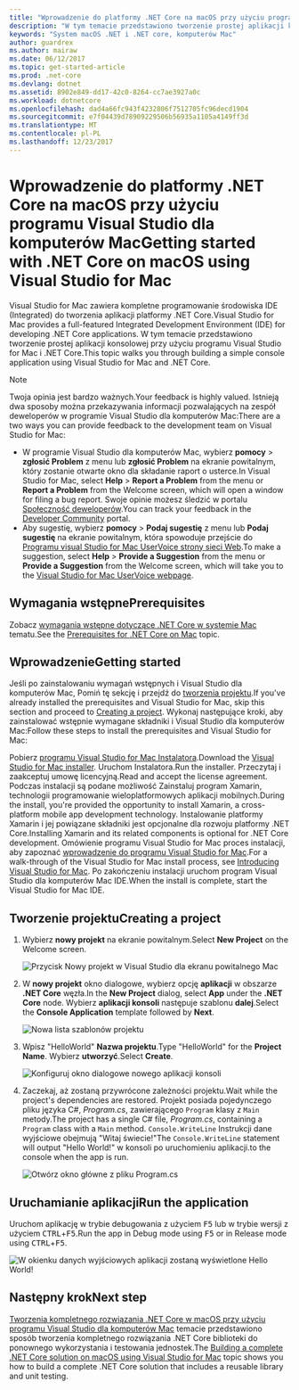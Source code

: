 ```yaml
---
title: "Wprowadzenie do platformy .NET Core na macOS przy użyciu programu Visual Studio dla komputerów Mac"
description: "W tym temacie przedstawiono tworzenie prostej aplikacji konsolowej przy użyciu programu Visual Studio for Mac i .NET Core."
keywords: "System macOS .NET i .NET core, komputerów Mac"
author: guardrex
ms.author: mairaw
ms.date: 06/12/2017
ms.topic: get-started-article
ms.prod: .net-core
ms.devlang: dotnet
ms.assetid: 8902e849-dd17-42c0-8264-cc7ae3927a0c
ms.workload: dotnetcore
ms.openlocfilehash: dad4a66fc943f4232806f7512705fc96decd1904
ms.sourcegitcommit: e7f04439d78909229506b56935a1105a4149ff3d
ms.translationtype: MT
ms.contentlocale: pl-PL
ms.lasthandoff: 12/23/2017
---
```

# <a name="getting-started-with-net-core-on-macos-using-visual-studio-for-mac"></a><span data-ttu-id="e3448-104">Wprowadzenie do platformy .NET Core na macOS przy użyciu programu Visual Studio dla komputerów Mac</span><span class="sxs-lookup"><span data-stu-id="e3448-104">Getting started with .NET Core on macOS using Visual Studio for Mac</span></span>

<span data-ttu-id="e3448-105">Visual Studio for Mac zawiera kompletne programowanie środowiska IDE (Integrated) do tworzenia aplikacji platformy .NET Core.</span><span class="sxs-lookup"><span data-stu-id="e3448-105">Visual Studio for Mac provides a full-featured Integrated Development Environment (IDE) for developing .NET Core applications.</span></span> <span data-ttu-id="e3448-106">W tym temacie przedstawiono tworzenie prostej aplikacji konsolowej przy użyciu programu Visual Studio for Mac i .NET Core.</span><span class="sxs-lookup"><span data-stu-id="e3448-106">This topic walks you through building a simple console application using Visual Studio for Mac and .NET Core.</span></span>

> [!NOTE]
> <span data-ttu-id="e3448-107">Twoja opinia jest bardzo ważnych.</span><span class="sxs-lookup"><span data-stu-id="e3448-107">Your feedback is highly valued.</span></span> <span data-ttu-id="e3448-108">Istnieją dwa sposoby można przekazywania informacji pozwalających na zespół deweloperów w programie Visual Studio dla komputerów Mac:</span><span class="sxs-lookup"><span data-stu-id="e3448-108">There are a two ways you can provide feedback to the development team on Visual Studio for Mac:</span></span>
> * <span data-ttu-id="e3448-109">W programie Visual Studio dla komputerów Mac, wybierz **pomocy** > **zgłosić Problem** z menu lub **zgłosić Problem** na ekranie powitalnym, który zostanie otwarte okno dla składanie raport o usterce.</span><span class="sxs-lookup"><span data-stu-id="e3448-109">In Visual Studio for Mac, select **Help** > **Report a Problem** from the menu or **Report a Problem** from the Welcome screen, which will open a window for filing a bug report.</span></span> <span data-ttu-id="e3448-110">Swoje opinie możesz śledzić w portalu [Społeczność deweloperów](https://developercommunity.visualstudio.com/spaces/8/index.html).</span><span class="sxs-lookup"><span data-stu-id="e3448-110">You can track your feedback in the [Developer Community](https://developercommunity.visualstudio.com/spaces/8/index.html) portal.</span></span>
> * <span data-ttu-id="e3448-111">Aby sugestię, wybierz **pomocy** > **Podaj sugestię** z menu lub **Podaj sugestię** na ekranie powitalnym, która spowoduje przejście do [Programu visual Studio for Mac UserVoice strony sieci Web](https://visualstudio.uservoice.com/forums/563332-visual-studio-for-mac).</span><span class="sxs-lookup"><span data-stu-id="e3448-111">To make a suggestion, select **Help** > **Provide a Suggestion** from the menu or **Provide a Suggestion** from the Welcome screen, which will take you to the [Visual Studio for Mac UserVoice webpage](https://visualstudio.uservoice.com/forums/563332-visual-studio-for-mac).</span></span>

## <a name="prerequisites"></a><span data-ttu-id="e3448-112">Wymagania wstępne</span><span class="sxs-lookup"><span data-stu-id="e3448-112">Prerequisites</span></span>

<span data-ttu-id="e3448-113">Zobacz [wymagania wstępne dotyczące .NET Core w systemie Mac](../../core/macos-prerequisites.md) tematu.</span><span class="sxs-lookup"><span data-stu-id="e3448-113">See the [Prerequisites for .NET Core on Mac](../../core/macos-prerequisites.md) topic.</span></span>

## <a name="getting-started"></a><span data-ttu-id="e3448-114">Wprowadzenie</span><span class="sxs-lookup"><span data-stu-id="e3448-114">Getting started</span></span>

<span data-ttu-id="e3448-115">Jeśli po zainstalowaniu wymagań wstępnych i Visual Studio dla komputerów Mac, Pomiń tę sekcję i przejdź do [tworzenia projektu](#creating-a-project).</span><span class="sxs-lookup"><span data-stu-id="e3448-115">If you've already installed the prerequisites and Visual Studio for Mac, skip this section and proceed to [Creating a project](#creating-a-project).</span></span> <span data-ttu-id="e3448-116">Wykonaj następujące kroki, aby zainstalować wstępnie wymagane składniki i Visual Studio dla komputerów Mac:</span><span class="sxs-lookup"><span data-stu-id="e3448-116">Follow these steps to install the prerequisites and Visual Studio for Mac:</span></span>

<span data-ttu-id="e3448-117">Pobierz [programu Visual Studio for Mac Instalatora](https://www.visualstudio.com/vs/visual-studio-mac/).</span><span class="sxs-lookup"><span data-stu-id="e3448-117">Download the [Visual Studio for Mac installer](https://www.visualstudio.com/vs/visual-studio-mac/).</span></span> <span data-ttu-id="e3448-118">Uruchom Instalatora.</span><span class="sxs-lookup"><span data-stu-id="e3448-118">Run the installer.</span></span> <span data-ttu-id="e3448-119">Przeczytaj i zaakceptuj umowę licencyjną.</span><span class="sxs-lookup"><span data-stu-id="e3448-119">Read and accept the license agreement.</span></span> <span data-ttu-id="e3448-120">Podczas instalacji są podane możliwość Zainstaluj program Xamarin, technologii programowanie wieloplatformowych aplikacji mobilnych.</span><span class="sxs-lookup"><span data-stu-id="e3448-120">During the install, you're provided the opportunity to install Xamarin, a cross-platform mobile app development technology.</span></span> <span data-ttu-id="e3448-121">Instalowanie platformy Xamarin i jej powiązane składniki jest opcjonalne dla rozwoju platformy .NET Core.</span><span class="sxs-lookup"><span data-stu-id="e3448-121">Installing Xamarin and its related components is optional for .NET Core development.</span></span> <span data-ttu-id="e3448-122">Omówienie programu Visual Studio for Mac proces instalacji, aby zapoznać [wprowadzenie do programu Visual Studio for Mac](https://developer.xamarin.com/guides/cross-platform/visual-studio-mac/).</span><span class="sxs-lookup"><span data-stu-id="e3448-122">For a walk-through of the Visual Studio for Mac install process, see [Introducing Visual Studio for Mac](https://developer.xamarin.com/guides/cross-platform/visual-studio-mac/).</span></span> <span data-ttu-id="e3448-123">Po zakończeniu instalacji uruchom program Visual Studio dla komputerów Mac IDE.</span><span class="sxs-lookup"><span data-stu-id="e3448-123">When the install is complete, start the Visual Studio for Mac IDE.</span></span>

## <a name="creating-a-project"></a><span data-ttu-id="e3448-124">Tworzenie projektu</span><span class="sxs-lookup"><span data-stu-id="e3448-124">Creating a project</span></span>

1. <span data-ttu-id="e3448-125">Wybierz **nowy projekt** na ekranie powitalnym.</span><span class="sxs-lookup"><span data-stu-id="e3448-125">Select **New Project** on the Welcome screen.</span></span>

   ![Przycisk Nowy projekt w Visual Studio dla ekranu powitalnego Mac](./media/using-on-mac-vs/vsmac1.png)

1. <span data-ttu-id="e3448-127">W **nowy projekt** okno dialogowe, wybierz opcję **aplikacji** w obszarze **.NET Core** węzła.</span><span class="sxs-lookup"><span data-stu-id="e3448-127">In the **New Project** dialog, select **App** under the **.NET Core** node.</span></span> <span data-ttu-id="e3448-128">Wybierz **aplikacji konsoli** następuje szablonu **dalej**.</span><span class="sxs-lookup"><span data-stu-id="e3448-128">Select the **Console Application** template followed by **Next**.</span></span>

   ![Nowa lista szablonów projektu](./media/using-on-mac-vs/vsmac2.png)

1. <span data-ttu-id="e3448-130">Wpisz "HelloWorld" **Nazwa projektu**.</span><span class="sxs-lookup"><span data-stu-id="e3448-130">Type "HelloWorld" for the **Project Name**.</span></span> <span data-ttu-id="e3448-131">Wybierz **utworzyć**.</span><span class="sxs-lookup"><span data-stu-id="e3448-131">Select **Create**.</span></span>

   ![Konfiguruj okno dialogowe nowego aplikacji konsoli](./media/using-on-mac-vs/vsmac3.png)

1. <span data-ttu-id="e3448-133">Zaczekaj, aż zostaną przywrócone zależności projektu.</span><span class="sxs-lookup"><span data-stu-id="e3448-133">Wait while the project's dependencies are restored.</span></span> <span data-ttu-id="e3448-134">Projekt posiada pojedynczego pliku języka C#, *Program.cs*, zawierającego `Program` klasy z `Main` metody.</span><span class="sxs-lookup"><span data-stu-id="e3448-134">The project has a single C# file, *Program.cs*, containing a `Program` class with a `Main` method.</span></span> <span data-ttu-id="e3448-135">`Console.WriteLine` Instrukcji dane wyjściowe obejmują "Witaj świecie!"</span><span class="sxs-lookup"><span data-stu-id="e3448-135">The `Console.WriteLine` statement will output "Hello World!"</span></span> <span data-ttu-id="e3448-136">w konsoli po uruchomieniu aplikacji.</span><span class="sxs-lookup"><span data-stu-id="e3448-136">to the console when the app is run.</span></span>

   ![Otwórz okno główne z pliku Program.cs](./media/using-on-mac-vs/vsmac4.png)

## <a name="run-the-application"></a><span data-ttu-id="e3448-138">Uruchamianie aplikacji</span><span class="sxs-lookup"><span data-stu-id="e3448-138">Run the application</span></span>

<span data-ttu-id="e3448-139">Uruchom aplikację w trybie debugowania z użyciem <kbd>F5</kbd> lub w trybie wersji z użyciem <kbd>CTRL</kbd>+<kbd>F5</kbd>.</span><span class="sxs-lookup"><span data-stu-id="e3448-139">Run the app in Debug mode using <kbd>F5</kbd> or in Release mode using <kbd>CTRL</kbd>+<kbd>F5</kbd>.</span></span>

![W okienku danych wyjściowych aplikacji zostaną wyświetlone Hello World!](./media/using-on-mac-vs/vsmac5.png)

## <a name="next-step"></a><span data-ttu-id="e3448-141">Następny krok</span><span class="sxs-lookup"><span data-stu-id="e3448-141">Next step</span></span>

<span data-ttu-id="e3448-142">[Tworzenia kompletnego rozwiązania .NET Core w macOS przy użyciu programu Visual Studio dla komputerów Mac](using-on-mac-vs-full-solution.md) temacie przedstawiono sposób tworzenia kompletnego rozwiązania .NET Core biblioteki do ponownego wykorzystania i testowania jednostek.</span><span class="sxs-lookup"><span data-stu-id="e3448-142">The [Building a complete .NET Core solution on macOS using Visual Studio for Mac](using-on-mac-vs-full-solution.md) topic shows you how to build a complete .NET Core solution that includes a reusable library and unit testing.</span></span>
